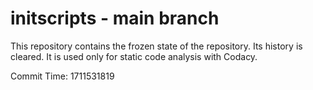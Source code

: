 # initscripts - main branch

This repository contains the frozen state of the repository.
Its history is cleared. It is used only for static code
analysis with Codacy.

Commit Time: 1711531819